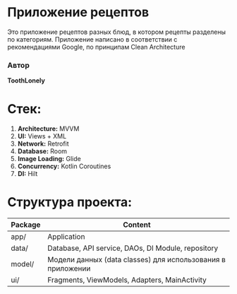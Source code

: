 # Приложение рецептов

Это приложение рецептов разных блюд, в котором рецепты разделены по категориям.
Приложение написано в соответствии с рекомендациями Google, по принципам Clean Architecture

### Автор

**ToothLonely**

# Стек:

1. **Architecture:** MVVM
2. **UI:** Views + XML
3. **Network:** Retrofit
4. **Database:** Room
5. **Image Loading:** Glide
6. **Concurrency:** Kotlin Coroutines
7. **DI:** Hilt

# Структура проекта:

| Package | Content                                                     |
|---------|-------------------------------------------------------------|
| app/    | Application                                                 | 
| data/   | Database, API service, DAOs, DI Module, repository          | 
| model/  | Модели данных (data classes) для использования в приложении | 
| ui/     | Fragments, ViewModels, Adapters, MainActivity               |